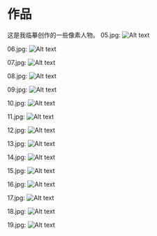 # 作品
这是我临摹创作的一些像素人物。
05.jpg:
![Alt text](05.jpg "Title")

06.jpg:
![Alt text](06.jpg "Title")

07.jpg:
![Alt text](07.jpg "Title")

08.jpg:
![Alt text](08.jpg "Title")

09:jpg:
![Alt text](09.jpg "Title")

10.jpg:
![Alt text](10.jpg "Title")

11.jpg:
![Alt text](11.jpg "Title")



12.jpg:
![Alt text](12.jpg "Title")


13.jpg:
![Alt text](13.jpg "Title")

14.jpg:
![Alt text](14.jpg "Title")


15.jpg:
![Alt text](15.jpg "Title")


16.jpg:
![Alt text](16.jpg "Title")


17.jpg:
![Alt text](17.jpg "Title")

18.jpg:
![Alt text](18.jpg "Title")



19.jpg:
![Alt text](19.jpg "Title")
